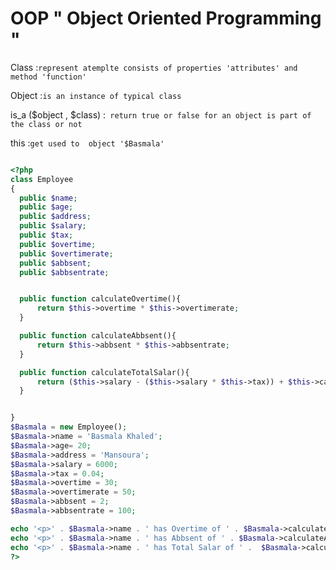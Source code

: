  # OOP " Object Oriented Programming "

 Class :` represent atemplte consists of properties 'attributes' and method 'function' `

 Object :` is an instance of typical class `

 is_a ($object , $class) :` return true or false for an object is part of the class or not`

 this :` get used to  object '$Basmala' `



  ```php

  <?php
 class Employee
 {
    public $name;
    public $age;
    public $address;
    public $salary;
    public $tax;
    public $overtime;
    public $overtimerate;
    public $abbsent;
    public $abbsentrate;


    public function calculateOvertime(){
        return $this->overtime * $this->overtimerate;
    }

    public function calculateAbbsent(){
        return $this->abbsent * $this->abbsentrate;
    }

    public function calculateTotalSalar(){
        return ($this->salary - ($this->salary * $this->tax)) + $this->calculateOvertime() - $this->calculateAbbsent();
    }


 }
 $Basmala = new Employee();
 $Basmala->name = 'Basmala Khaled';
 $Basmala->age= 20;
 $Basmala->address = 'Mansoura';
 $Basmala->salary = 6000;
 $Basmala->tax = 0.04;
 $Basmala->overtime = 30;
 $Basmala->overtimerate = 50;
 $Basmala->abbsent = 2;
 $Basmala->abbsentrate = 100;

 echo '<p>' . $Basmala->name . ' has Overtime of ' . $Basmala->calculateOvertime() . 'L.E </p>' ;
 echo '<p>' . $Basmala->name . ' has Abbsent of ' . $Basmala->calculateAbbsent() . 'L.E </p>' ;
 echo '<p>' . $Basmala->name . ' has Total Salar of ' .  $Basmala->calculateTotalSalar() . 'L.E </p>' ;
 ?>
  ```
 
